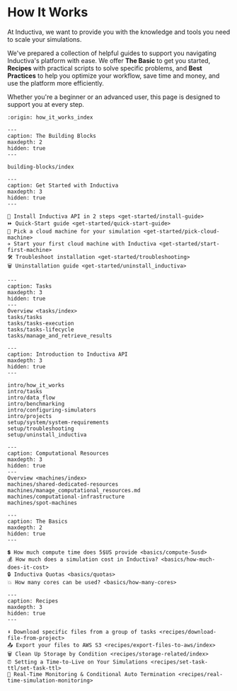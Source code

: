 # How It Works

At Inductiva, we want to provide you with the knowledge and tools you need to scale your simulations.

We've prepared a collection of helpful guides to support you navigating Inductiva's platform
with ease.
We offer **The Basic** to get you started, **Recipes** with practical scripts to solve specific problems, and **Best Practices** to help you optimize your workflow, save time and money, and use the platform more efficiently.

Whether you're a beginner or an advanced user, this page is designed to support you at every step.

```{banner}
:origin: how_it_works_index
```

```{toctree}
---
caption: The Building Blocks
maxdepth: 2
hidden: true
---

building-blocks/index

```

```{toctree}
---
caption: Get Started with Inductiva 
maxdepth: 3
hidden: true
---

🚀 Install Inductiva API in 2 steps <get-started/install-guide>
⏩ Quick-Start guide <get-started/quick-start-guide>
📌 Pick a cloud machine for your simulation <get-started/pick-cloud-machine>
✈️ Start your first cloud machine with Inductiva <get-started/start-first-machine>
🛠️ Troubleshoot installation <get-started/troubleshooting>
🗑️ Uninstallation guide <get-started/uninstall_inductiva>

```

```{toctree}
---
caption: Tasks
maxdepth: 3
hidden: true
---
Overview <tasks/index>
tasks/tasks
tasks/tasks-execution
tasks/tasks-lifecycle
tasks/manage_and_retrieve_results
```

```{toctree}
---
caption: Introduction to Inductiva API
maxdepth: 3
hidden: true
---

intro/how_it_works
intro/tasks
intro/data_flow
intro/benchmarking
intro/configuring-simulators
intro/projects
setup/system/system-requirements
setup/troubleshooting
setup/uninstall_inductiva
```

```{toctree}
---
caption: Computational Resources
maxdepth: 3
hidden: true
---
Overview <machines/index>
machines/shared-dedicated-resources
machines/manage_computational_resources.md
machines/computational-infrastructure
machines/spot-machines
```

```{toctree}
---
caption: The Basics
maxdepth: 2
hidden: true
---

💲 How much compute time does 5$US provide <basics/compute-5usd>
💰 How much does a simulation cost in Inductiva? <basics/how-much-does-it-cost>
🔒 Inductiva Quotas <basics/quotas>
💥 How many cores can be used? <basics/how-many-cores>

```

```{toctree}
---
caption: Recipes
maxdepth: 3
hidden: true
---

⬇️ Download specific files from a group of tasks <recipes/download-file-from-project>
📤 Export your files to AWS S3 <recipes/export-files-to-aws/index>
🗑️ Clean Up Storage by Condition <recipes/storage-related/index>
⏰ Setting a Time-to-Live on Your Simulations <recipes/set-task-ttl/set-task-ttl>
👀 Real-Time Monitoring & Conditional Auto Termination <recipes/real-time-simulation-monitoring>
```

